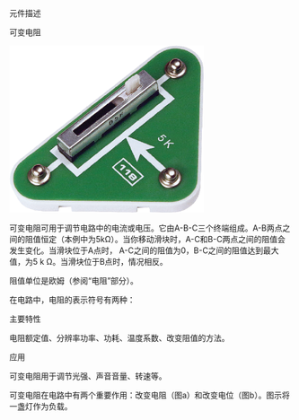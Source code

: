 元件描述

可变电阻

![](026p1.png)

可变电阻可用于调节电路中的电流或电压。它由A-B-C三个终端组成。A-B两点之间的阻值恒定（本例中为5kΩ）。当你移动滑块时，A-C和B-C两点之间的阻值会发生变化。当滑块位于A点时， A-C之间的阻值为0，B-C之间的阻值达到最大值，为5 k Ω。当滑块位于B点时，情况相反。

阻值单位是欧姆（参阅“电阻”部分）。

在电路中，电阻的表示符号有两种：

主要特性

电阻额定值、分辨率功率、功耗、温度系数、改变阻值的方法。

应用

可变电阻用于调节光强、声音音量、转速等。

可变电阻在电路中有两个重要作用：改变电阻（图a）和改变电位（图b）。图示将一盏灯作为负载。